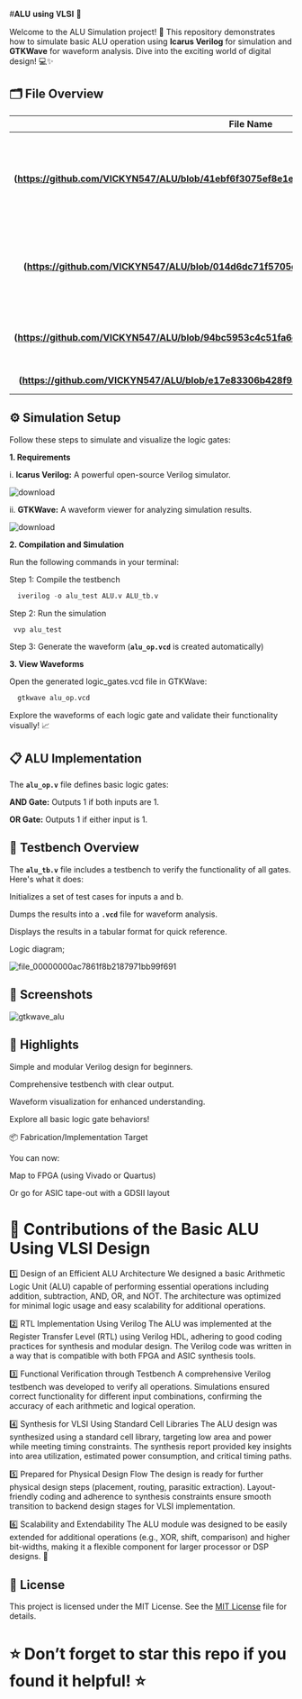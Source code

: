#𝐀𝐋𝐔 𝐮𝐬𝐢𝐧𝐠 𝐕𝐋𝐒𝐈
🚀

Welcome to the ALU Simulation project! 🎉 This repository demonstrates how to simulate basic ALU operation using **Icarus Verilog** for simulation and **GTKWave** for waveform analysis. Dive into the exciting world of digital design! 💻✨

## 🗂 File Overview

| 	File Name	 | 	Description	 |  
| 	:-----:	 | 	:-----:	 | 	 
| 	**(https://github.com/VICKYN547/ALU/blob/41ebf6f3075ef8e1e5555959151bd922211ed001/ALU%20_VL)**	| 	Verilog module implementing basic logic gates: AND, OR, NOT, NAND, NOR, XOR, XNOR.
| 	**(https://github.com/VICKYN547/ALU/blob/014d6dc71f5705d661e7c57f98196de43a7d9493/ALU_TB)**	| 	Testbench for **ALU operation** to validate the functionality of all logic gates.	|  
| 	**(https://github.com/VICKYN547/ALU/blob/94bc5953c4c51fa6c5411482bd4f3040d8260fc3/OP%20code)**	| 	OPcode for the simulation of the ALU using VLSI.	| 
| 	**(https://github.com/VICKYN547/ALU/blob/e17e83306b428f9a6ac7fb1025b8fe598990a0d6/To%20run)**	| 	how to run the file.	| 

## ⚙️ Simulation Setup

Follow these steps to simulate and visualize the logic gates:

**1. Requirements**

i. **Icarus Verilog:** A powerful open-source Verilog simulator.

  ![download](https://github.com/user-attachments/assets/8a0914ea-b2b0-4cf2-82ed-1e84c8589c29)


ii. **GTKWave:** A waveform viewer for analyzing simulation results. 
  
  ![download](https://github.com/user-attachments/assets/f1da217a-4e2f-4aaf-8ad0-d041c6151962)


**2. Compilation and Simulation**

Run the following commands in your terminal:

Step 1: Compile the testbench
```python
  iverilog -o alu_test ALU.v ALU_tb.v


```

Step 2: Run the simulation
```python
 vvp alu_test
```

Step 3: Generate the waveform (**`alu_op.vcd`** is created automatically)

**3. View Waveforms**

Open the generated logic_gates.vcd file in GTKWave:
```python
  gtkwave alu_op.vcd
```

Explore the waveforms of each logic gate and validate their functionality visually! 📈

## 📋 ALU Implementation

The **`alu_op.v`** file defines basic logic gates:

**AND Gate:** Outputs 1 if both inputs are 1.

**OR Gate:** Outputs 1 if either input is 1.



## 📜 Testbench Overview

The **`alu_tb.v`** file includes a testbench to verify the functionality of all gates. Here's what it does:

Initializes a set of test cases for inputs a and b.

Dumps the results into a **`.vcd`** file for waveform analysis.

Displays the results in a tabular format for quick reference.

Logic diagram;

![file_00000000ac7861f8b2187971bb99f691](https://github.com/user-attachments/assets/7dcc5aad-baac-4e96-8175-a45eb022528d)


## 📸 Screenshots

![gtkwave_alu](https://github.com/user-attachments/assets/e2b6252b-6f73-4752-998c-2bc259167690)


## 🌟 Highlights

Simple and modular Verilog design for beginners.

Comprehensive testbench with clear output.

Waveform visualization for enhanced understanding.

Explore all basic logic gate behaviors!

📦 Fabrication/Implementation Target

You can now:

Map to FPGA (using Vivado or Quartus)

Or go for ASIC tape-out with a GDSII layout

# 🤝 Contributions of the Basic ALU Using VLSI Design

1️⃣ Design of an Efficient ALU Architecture
We designed a basic Arithmetic Logic Unit (ALU) capable of performing essential operations including addition, subtraction, AND, OR, and NOT. The architecture was optimized for minimal logic usage and easy scalability for additional operations.

2️⃣ RTL Implementation Using Verilog
The ALU was implemented at the Register Transfer Level (RTL) using Verilog HDL, adhering to good coding practices for synthesis and modular design. The Verilog code was written in a way that is compatible with both FPGA and ASIC synthesis tools.

3️⃣ Functional Verification through Testbench
A comprehensive Verilog testbench was developed to verify all operations. Simulations ensured correct functionality for different input combinations, confirming the accuracy of each arithmetic and logical operation.

4️⃣ Synthesis for VLSI Using Standard Cell Libraries
The ALU design was synthesized using a standard cell library, targeting low area and power while meeting timing constraints. The synthesis report provided key insights into area utilization, estimated power consumption, and critical timing paths.

5️⃣ Prepared for Physical Design Flow
The design is ready for further physical design steps (placement, routing, parasitic extraction). Layout-friendly coding and adherence to synthesis constraints ensure smooth transition to backend design stages for VLSI implementation.

6️⃣ Scalability and Extendability
The ALU module was designed to be easily extended for additional operations (e.g., XOR, shift, comparison) and higher bit-widths, making it a flexible component for larger processor or DSP designs. 🚀

## 📜 License
 This project is licensed under the MIT License. See the [MIT License](LICENSE) file for details.

# ⭐ Don’t forget to star this repo if you found it helpful! ⭐


